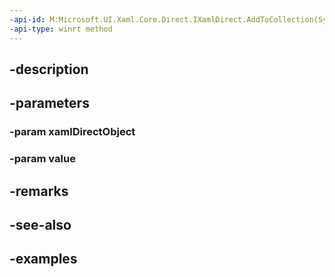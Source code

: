 ```yaml
---
-api-id: M:Microsoft.UI.Xaml.Core.Direct.IXamlDirect.AddToCollection(System.Object,System.Object)
-api-type: winrt method
---
```


## -description

## -parameters

### -param xamlDirectObject

### -param value

## -remarks

## -see-also

## -examples

